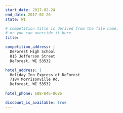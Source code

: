 ```yaml
---
start_date: 2017-02-24
end_date: 2017-02-26
state: WI

# competition title is derived from the file name,
# or you can override it here
title: 

competition_address: |
  DeForest High School
  815 Jefferson Street
  DeForest, WI 53532

hotel_address: |
  Holiday Inn Express of DeForest
  7184 Morrisonville Rd.
  Deforest, WI 53532
  
hotel_phone: 608-846-8686

discount_is_available: true
---
```

